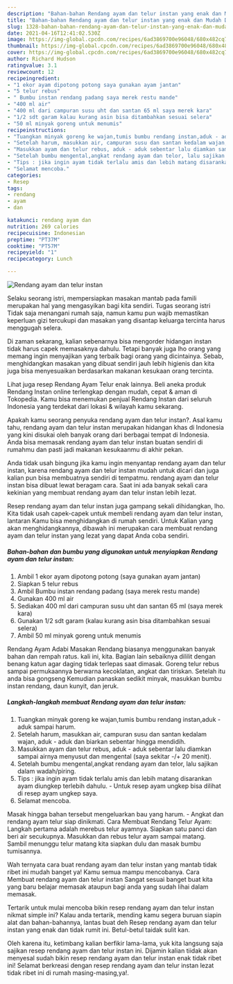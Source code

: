 ```yaml
---
description: "Bahan-bahan Rendang ayam dan telur instan yang enak dan Mudah Dibuat"
title: "Bahan-bahan Rendang ayam dan telur instan yang enak dan Mudah Dibuat"
slug: 1328-bahan-bahan-rendang-ayam-dan-telur-instan-yang-enak-dan-mudah-dibuat
date: 2021-04-16T12:41:02.530Z
image: https://img-global.cpcdn.com/recipes/6ad3869700e96048/680x482cq70/rendang-ayam-dan-telur-instan-foto-resep-utama.jpg
thumbnail: https://img-global.cpcdn.com/recipes/6ad3869700e96048/680x482cq70/rendang-ayam-dan-telur-instan-foto-resep-utama.jpg
cover: https://img-global.cpcdn.com/recipes/6ad3869700e96048/680x482cq70/rendang-ayam-dan-telur-instan-foto-resep-utama.jpg
author: Richard Hudson
ratingvalue: 3.1
reviewcount: 12
recipeingredient:
- "1 ekor ayam dipotong potong saya gunakan ayam jantan"
- "5 telur rebus"
- " Bumbu instan rendang padang saya merek restu mande"
- "400 ml air"
- "400 ml dari campuran susu uht dan santan 65 ml saya merek kara"
- "1/2 sdt garam kalau kurang asin bisa ditambahkan sesuai selera"
- "50 ml minyak goreng untuk menumis"
recipeinstructions:
- "Tuangkan minyak goreng ke wajan,tumis bumbu rendang instan,aduk - aduk sampai harum."
- "Setelah harum, masukkan air, campuran susu dan santan kedalam wajan, aduk - aduk dan biarkan sebentar hingga mendidih."
- "Masukkan ayam dan telur rebus, aduk - aduk sebentar lalu diamkan sampai airnya menyusut dan mengental (saya sekitar -/+ 20 menit)."
- "Setelah bumbu mengental,angkat rendang ayam dan telor, lalu sajikan dalam wadah/piring."
- "Tips : jika ingin ayam tidak terlalu amis dan lebih matang disarankan ayam diungkep terlebih dahulu. Untuk resep ayam ungkep bisa dilihat di resep ayam ungkep saya."
- "Selamat mencoba."
categories:
- Resep
tags:
- rendang
- ayam
- dan

katakunci: rendang ayam dan 
nutrition: 269 calories
recipecuisine: Indonesian
preptime: "PT37M"
cooktime: "PT57M"
recipeyield: "1"
recipecategory: Lunch

---
```



![Rendang ayam dan telur instan](https://img-global.cpcdn.com/recipes/6ad3869700e96048/680x482cq70/rendang-ayam-dan-telur-instan-foto-resep-utama.jpg)

Selaku seorang istri, mempersiapkan masakan mantab pada famili merupakan hal yang mengasyikan bagi kita sendiri. Tugas seorang istri Tidak saja menangani rumah saja, namun kamu pun wajib memastikan keperluan gizi tercukupi dan masakan yang disantap keluarga tercinta harus menggugah selera.

Di zaman  sekarang, kalian sebenarnya bisa mengorder hidangan instan tidak harus capek memasaknya dahulu. Tetapi banyak juga lho orang yang memang ingin menyajikan yang terbaik bagi orang yang dicintainya. Sebab, menghidangkan masakan yang dibuat sendiri jauh lebih higienis dan kita juga bisa menyesuaikan berdasarkan makanan kesukaan orang tercinta. 

Lihat juga resep Rendang Ayam Telur enak lainnya. Beli aneka produk Rendang Instan online terlengkap dengan mudah, cepat &amp; aman di Tokopedia. Kamu bisa menemukan penjual Rendang Instan dari seluruh Indonesia yang terdekat dari lokasi &amp; wilayah kamu sekarang.

Apakah kamu seorang penyuka rendang ayam dan telur instan?. Asal kamu tahu, rendang ayam dan telur instan merupakan hidangan khas di Indonesia yang kini disukai oleh banyak orang dari berbagai tempat di Indonesia. Anda bisa memasak rendang ayam dan telur instan buatan sendiri di rumahmu dan pasti jadi makanan kesukaanmu di akhir pekan.

Anda tidak usah bingung jika kamu ingin menyantap rendang ayam dan telur instan, karena rendang ayam dan telur instan mudah untuk dicari dan juga kalian pun bisa membuatnya sendiri di tempatmu. rendang ayam dan telur instan bisa dibuat lewat beragam cara. Saat ini ada banyak sekali cara kekinian yang membuat rendang ayam dan telur instan lebih lezat.

Resep rendang ayam dan telur instan juga gampang sekali dihidangkan, lho. Kita tidak usah capek-capek untuk membeli rendang ayam dan telur instan, lantaran Kamu bisa menghidangkan di rumah sendiri. Untuk Kalian yang akan menghidangkannya, dibawah ini merupakan cara membuat rendang ayam dan telur instan yang lezat yang dapat Anda coba sendiri.

<!--inarticleads1-->

##### Bahan-bahan dan bumbu yang digunakan untuk menyiapkan Rendang ayam dan telur instan:

1. Ambil 1 ekor ayam dipotong potong (saya gunakan ayam jantan)
1. Siapkan 5 telur rebus
1. Ambil  Bumbu instan rendang padang (saya merek restu mande)
1. Gunakan 400 ml air
1. Sediakan 400 ml dari campuran susu uht dan santan 65 ml (saya merek kara)
1. Gunakan 1/2 sdt garam (kalau kurang asin bisa ditambahkan sesuai selera)
1. Ambil 50 ml minyak goreng untuk menumis


Rendang Ayam Adabi Masakan Rendang biasanya menggunakan banyak bahan dan rempah ratus. kali ini, kita. Bagian lain sebaiknya dililit dengan benang katun agar daging tidak terlepas saat dimasak. Goreng telur rebus sampai permukaannya berwarna kecoklatan, angkat dan tiriskan. Setelah itu anda bisa gongseng Kemudian panaskan sedikit minyak, masukkan bumbu instan rendang, daun kunyit, dan jeruk. 

<!--inarticleads2-->

##### Langkah-langkah membuat Rendang ayam dan telur instan:

1. Tuangkan minyak goreng ke wajan,tumis bumbu rendang instan,aduk - aduk sampai harum.
1. Setelah harum, masukkan air, campuran susu dan santan kedalam wajan, aduk - aduk dan biarkan sebentar hingga mendidih.
1. Masukkan ayam dan telur rebus, aduk - aduk sebentar lalu diamkan sampai airnya menyusut dan mengental (saya sekitar -/+ 20 menit).
1. Setelah bumbu mengental,angkat rendang ayam dan telor, lalu sajikan dalam wadah/piring.
1. Tips : jika ingin ayam tidak terlalu amis dan lebih matang disarankan ayam diungkep terlebih dahulu. - Untuk resep ayam ungkep bisa dilihat di resep ayam ungkep saya.
1. Selamat mencoba.


Masak hingga bahan tersebut mengeluarkan bau yang harum. - Angkat dan rendang ayam telur siap dinikmati. Cara Membuat Rendang Telur Ayam: Langkah pertama adalah merebus telur ayamnya. Siapkan satu panci dan beri air secukupnya. Masukkan dan rebus telur ayam sampai matang. Sambil menunggu telur matang kita siapkan dulu dan masak bumbu tumisannya. 

Wah ternyata cara buat rendang ayam dan telur instan yang mantab tidak ribet ini mudah banget ya! Kamu semua mampu mencobanya. Cara Membuat rendang ayam dan telur instan Sangat sesuai banget buat kita yang baru belajar memasak ataupun bagi anda yang sudah lihai dalam memasak.

Tertarik untuk mulai mencoba bikin resep rendang ayam dan telur instan nikmat simple ini? Kalau anda tertarik, mending kamu segera buruan siapin alat dan bahan-bahannya, lantas buat deh Resep rendang ayam dan telur instan yang enak dan tidak rumit ini. Betul-betul taidak sulit kan. 

Oleh karena itu, ketimbang kalian berfikir lama-lama, yuk kita langsung saja sajikan resep rendang ayam dan telur instan ini. Dijamin kalian tiidak akan menyesal sudah bikin resep rendang ayam dan telur instan enak tidak ribet ini! Selamat berkreasi dengan resep rendang ayam dan telur instan lezat tidak ribet ini di rumah masing-masing,ya!.

